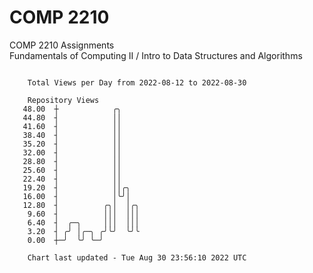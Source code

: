 # COMP 2210
COMP 2210 Assignments  
Fundamentals of Computing II / Intro to Data Structures and Algorithms

```

    Total Views per Day from 2022-08-12 to 2022-08-30

    Repository Views
   48.00  ┼            ╭╮
   44.80  ┤            ││
   41.60  ┤            ││
   38.40  ┤            ││
   35.20  ┤            ││
   32.00  ┤            ││
   28.80  ┤            ││
   25.60  ┤            ││
   22.40  ┤            ││
   19.20  ┤            ││╭╮
   16.00  ┤            │╰╯│
   12.80  ┤          ╭╮│  │╭╮
    9.60  ┤          │││  │││
    6.40  ┤  ╭─╮     │││  │││
    3.20  ┤ ╭╯ │╭─╮ ╭╯╰╯  ╰╯╰
    0.00  ┼─╯  ╰╯ ╰─╯

    Chart last updated - Tue Aug 30 23:56:10 2022 UTC
    
```
